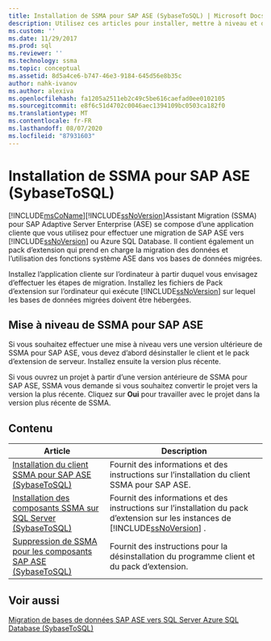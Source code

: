 ```yaml
---
title: Installation de SSMA pour SAP ASE (SybaseToSQL) | Microsoft Docs
description: Utilisez ces articles pour installer, mettre à niveau et désinstaller Assistant Migration SQL Server pour SAP ASE, qui comprend une application cliente et un pack d’extension.
ms.custom: ''
ms.date: 11/29/2017
ms.prod: sql
ms.reviewer: ''
ms.technology: ssma
ms.topic: conceptual
ms.assetid: 8d5a4ce6-b747-46e3-9184-645d56e8b35c
author: nahk-ivanov
ms.author: alexiva
ms.openlocfilehash: fa1205a2511eb2c49c5be616caefad0ee0102105
ms.sourcegitcommit: e8f6c51d4702c0046aec1394109bc0503ca182f0
ms.translationtype: MT
ms.contentlocale: fr-FR
ms.lasthandoff: 08/07/2020
ms.locfileid: "87931603"
---
```

# <a name="installing-ssma-for-sap-ase-sybasetosql"></a>Installation de SSMA pour SAP ASE (SybaseToSQL)
[!INCLUDE[msCoName](../../includes/msconame_md.md)][!INCLUDE[ssNoVersion](../../includes/ssnoversion-md.md)]Assistant Migration (SSMA) pour SAP Adaptive Server Enterprise (ASE) se compose d’une application cliente que vous utilisez pour effectuer une migration de SAP ASE vers [!INCLUDE[ssNoVersion](../../includes/ssnoversion-md.md)] ou Azure SQL Database. Il contient également un pack d’extension qui prend en charge la migration des données et l’utilisation des fonctions système ASE dans vos bases de données migrées.  
  
Installez l’application cliente sur l’ordinateur à partir duquel vous envisagez d’effectuer les étapes de migration. Installez les fichiers de Pack d’extension sur l’ordinateur qui exécute [!INCLUDE[ssNoVersion](../../includes/ssnoversion-md.md)] sur lequel les bases de données migrées doivent être hébergées.  
  
## <a name="upgrading-ssma-for-sap-ase"></a>Mise à niveau de SSMA pour SAP ASE  
Si vous souhaitez effectuer une mise à niveau vers une version ultérieure de SSMA pour SAP ASE, vous devez d’abord désinstaller le client et le pack d’extension de serveur. Installez ensuite la version plus récente.  
  
Si vous ouvrez un projet à partir d’une version antérieure de SSMA pour SAP ASE, SSMA vous demande si vous souhaitez convertir le projet vers la version la plus récente. Cliquez sur **Oui** pour travailler avec le projet dans la version plus récente de SSMA.  
  
## <a name="contents"></a>Contenu  
  
|Article|Description|  
|---------|---------------|  
|[Installation du client SSMA pour SAP ASE &#40;SybaseToSQL&#41;](../../ssma/sybase/installing-ssma-for-sybase-client-sybasetosql.md)|Fournit des informations et des instructions sur l’installation du client SSMA pour SAP ASE.|  
|[Installation des composants SSMA sur SQL Server &#40;SybaseToSQL&#41;](../../ssma/sybase/installing-ssma-components-on-sql-server-sybasetosql.md)|Fournit des informations et des instructions sur l’installation du pack d’extension sur les instances de [!INCLUDE[ssNoVersion](../../includes/ssnoversion-md.md)] .|  
|[Suppression de SSMA pour les composants SAP ASE &#40;SybaseToSQL&#41;](../../ssma/sybase/removing-ssma-for-sybase-components-sybasetosql.md)|Fournit des instructions pour la désinstallation du programme client et du pack d’extension.|  
  
## <a name="see-also"></a>Voir aussi  
[Migration de bases de données SAP ASE vers SQL Server Azure SQL Database &#40;SybaseToSQL&#41;](../../ssma/sybase/migrating-sybase-ase-databases-to-sql-server-azure-sql-db-sybasetosql.md)  
